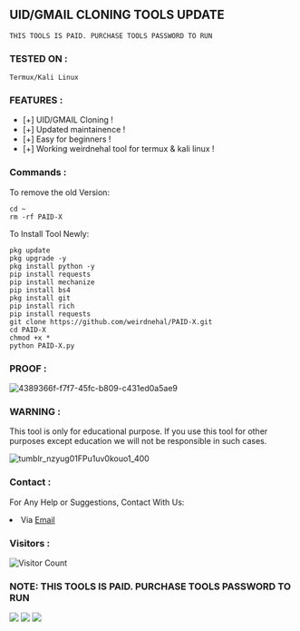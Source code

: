 


## UID/GMAIL CLONING TOOLS UPDATE

``` shell script
THIS TOOLS IS PAID. PURCHASE TOOLS PASSWORD TO RUN 
```

### TESTED ON :

    Termux/Kali Linux

### FEATURES :
* [+] UID/GMAIL Cloning !
* [+] Updated maintainence !
* [+] Easy for beginners !
* [+] Working weirdnehal tool for termux & kali linux !

### Commands :
To remove the old Version:
``` shell script
cd ~
rm -rf PAID-X
```

To Install Tool Newly:

``` shell script
pkg update
pkg upgrade -y
pkg install python -y
pip install requests
pip install mechanize
pip install bs4
pkg install git
pip install rich
pip install requests
git clone https://github.com/weirdnehal/PAID-X.git
cd PAID-X
chmod +x *
python PAID-X.py
```
### PROOF :
![4389366f-f7f7-45fc-b809-c431ed0a5ae9](https://user-images.githubusercontent.com/107056647/224489244-0265a91e-f6b9-449d-8d6f-efb7a394e95d.jpg)

### WARNING :

This tool is only for educational purpose. If you use this tool for other purposes except education we will not be responsible in such cases.

![tumblr_nzyug01FPu1uv0kouo1_400](https://user-images.githubusercontent.com/107056647/216527573-6116b55e-a4e7-43c1-a2a5-aaa7577c672e.gif)


### Contact :
For Any Help or Suggestions, Contact With Us:
<li> Via <a href="mailto: misterweird10@gmail.com">Email</a>


### Visitors :

![Visitor Count](https://profile-counter.glitch.me/weirdnehal/count.svg)


### NOTE: THIS TOOLS IS PAID. PURCHASE TOOLS PASSWORD TO RUN

<p align="left">
  <a href="https://github.com/weirdnehal" target="_blank"><img src="https://img.shields.io/badge/Github-weirdnehal-green?style=for-the-badge&logo=github"></a>
  <a href="https://www.instagram.com/nehalahmed.10" target="_blank"><img src="https://img.shields.io/badge/IG-%40Nehal Ahmed-red?style=for-the-badge&logo=instagram"></a>
  <a href="https://m.me/nehal.ahmed6" target="_blank"><img src="https://img.shields.io/badge/Chat-Messenger-blue?style=for-the-badge&logo=messenger"></a>
</p>
